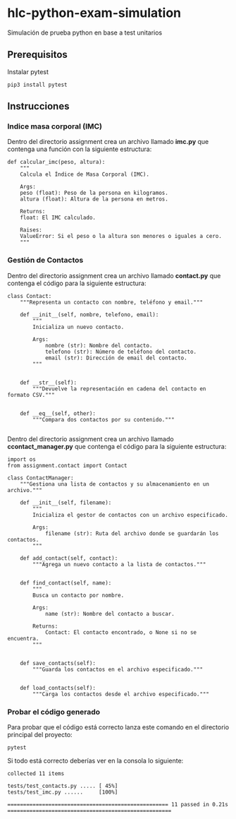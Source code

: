 # hlc-python-exam-simulation

Simulación de prueba python en base a test unitarios

## Prerequisitos
Instalar pytest
```
pip3 install pytest 
```

## Instrucciones  

### Indice masa corporal (IMC)

Dentro del directorio assignment crea un archivo llamado **imc.py** que contenga una función con la siguiente estructura:

```
def calcular_imc(peso, altura):
    """
    Calcula el Índice de Masa Corporal (IMC).

    Args:
    peso (float): Peso de la persona en kilogramos.
    altura (float): Altura de la persona en metros.

    Returns:
    float: El IMC calculado.

    Raises:
    ValueError: Si el peso o la altura son menores o iguales a cero.
    """
```

### Gestión de Contactos

Dentro del directorio assignment crea un archivo llamado **contact.py** que contenga el código para la siguiente estructura:
```
class Contact:
    """Representa un contacto con nombre, teléfono y email."""

    def __init__(self, nombre, telefono, email):
        """
        Inicializa un nuevo contacto.

        Args:
            nombre (str): Nombre del contacto.
            telefono (str): Número de teléfono del contacto.
            email (str): Dirección de email del contacto.
        """
       

    def __str__(self):
        """Devuelve la representación en cadena del contacto en formato CSV."""
        

    def __eq__(self, other):
        """Compara dos contactos por su contenido."""
        
```
Dentro del directorio assignment crea un archivo llamado **ccontact_manager.py** que contenga el código para la siguiente estructura:
```
import os
from assignment.contact import Contact

class ContactManager:
    """Gestiona una lista de contactos y su almacenamiento en un archivo."""

    def __init__(self, filename):
        """
        Inicializa el gestor de contactos con un archivo especificado.

        Args:
            filename (str): Ruta del archivo donde se guardarán los contactos.
        """

    def add_contact(self, contact):
        """Agrega un nuevo contacto a la lista de contactos."""


    def find_contact(self, name):
        """
        Busca un contacto por nombre.

        Args:
            name (str): Nombre del contacto a buscar.

        Returns:
            Contact: El contacto encontrado, o None si no se encuentra.
        """


    def save_contacts(self):
        """Guarda los contactos en el archivo especificado."""


    def load_contacts(self):
        """Carga los contactos desde el archivo especificado."""

```

### Probar el código generado

Para probar que el código está correcto lanza este comando en el directorio principal del proyecto:

```
pytest 
```

Si todo está correcto deberías ver en la consola lo siguiente:
```
collected 11 items                                                                                                        

tests/test_contacts.py ..... [ 45%]
tests/test_imc.py ......     [100%]

=================================================== 11 passed in 0.21s ====================================================
```
